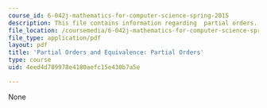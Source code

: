 ```yaml
---
course_id: 6-042j-mathematics-for-computer-science-spring-2015
description: This file contains information regarding  partial orders.
file_location: /coursemedia/6-042j-mathematics-for-computer-science-spring-2015/4eed4d789978e4180aefc15e430b7a5e_MIT6_042JS15_PartialOrder.pdf
file_type: application/pdf
layout: pdf
title: 'Partial Orders and Equivalence: Partial Orders'
type: course
uid: 4eed4d789978e4180aefc15e430b7a5e

---
```

None